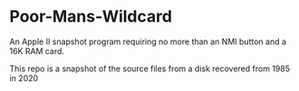 # Poor-Mans-Wildcard
An Apple II snapshot program requiring no more than an NMI button and a 16K RAM card.

This repo is a snapshot of the source files from a disk recovered from 1985 in 2020

